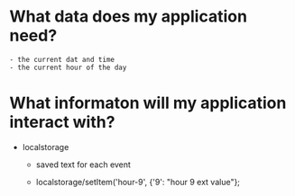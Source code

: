 # What data does my application need?

    - the current dat and time 
    - the current hour of the day


# What informaton will my application interact with? 

- localstorage
    - saved text for each event

    - localstorage/setItem('hour-9', {'9': "hour 9 ext value"};


